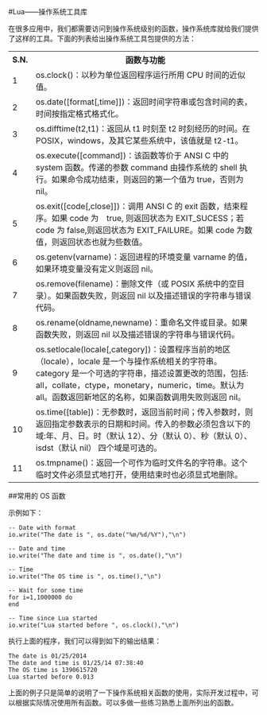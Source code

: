 #Lua——操作系统工具库  

在很多应用中，我们都需要访问到操作系统级别的函数，操作系统库就给我们提供了这样的工具。下面的列表给出操作系统工具包提供的方法：  


<table>
	<tr>
		<th>S.N.</th>
		<th>函数与功能</th>
	</tr>
	<tr>
		<td>1</td>
		<td>os.clock()：以秒为单位返回程序运行所用 CPU 时间的近似值。</td>
	</tr>
	<tr>
		<td>2</td>
		<td>os.date([format[,time]])：返回时间字符串或包含时间的表，时间按指定格式格式化。</td>
	</tr>
	<tr>
		<td>3</td>
		<td>os.difftime(t2,t1)：返回从 t1 时刻至 t2 时刻经历的时间。在 POSIX，windows，及其它某些系统中，该值就是 t2-t1。</td>
	</tr>
	<tr>
		<td>4</td>
		<td>os.execute([command])：该函数等价于 ANSI C 中的 system 函数。传递的参数 command 由操作系统的 shell 执行。如果命令成功结束，则返回的第一个值为 true，否则为 nil。</td>
	</tr>
	<tr>
		<td>5</td>
		<td>os.exit([code[,close]])：调用 ANSI C 的 exit 函数，结束程序。如果 code 为　true, 则返回状态为 EXIT_SUCESS；若 code 为 false,则返回状态为 EXIT_FAILURE。如果 code 为数值，则返回状态也就为些数值。</td>
	</tr>
	<tr>
		<td>6</td>
		<td>os.getenv(varname)：返回进程的环境变量 varname 的值，如果环境变量没有定义则返回 nil。</td>
	</tr>
	<tr>
		<td>7</td>
		<td>os.remove(filename)：删除文件（或 POSIX 系统中的空目录）。如果函数失败，则返回 nil 以及描述错误的字符串与错误代码。</td>
	</tr>
	<tr>
		<td>8</td>
		<td>os.rename(oldname,newname)：重命名文件或目录。如果函数失败，则返回 nil 以及描述错误的字符串与错误代码。</td>
	</tr>
	<tr>
		<td>9</td>
		<td>os.setlocale(locale[,category])：设置程序当前的地区（locale），locale 是一个与操作系统相关的字符串。category 是一个可选的字符串，描述设置更改的范围，包括: all，collate，ctype，monetary，numeric，time。默认为 all。函数返回新地区的名称，如果函数调用失败则返回 nil。</td>
	</tr>
	<tr>
		<td>10</td>
		<td>os.time([table])：无参数时，返回当前时间；传入参数时，则返回指定参数表示的日期和时间。传入的参数必须包含以下的域:年、月、日。时（默认 12）、分（默认 0）、秒（默认 0）、isdst（默认 nil） 四个域是可选的。</td>
	</tr>
	<tr>
		<td>11</td>
		<td>os.tmpname()：返回一个可作为临时文件名的字符串。这个临时文件必须显式地打开，使用结束时也必须显式地删除。</td>
	</tr>
</table>

##常用的 OS 函数  

示例如下：  

```
-- Date with format
io.write("The date is ", os.date("%m/%d/%Y"),"\n")

-- Date and time
io.write("The date and time is ", os.date(),"\n")

-- Time
io.write("The OS time is ", os.time(),"\n")

-- Wait for some time
for i=1,1000000 do
end

-- Time since Lua started
io.write("Lua started before ", os.clock(),"\n")
```  

执行上面的程序，我们可以得到如下的输出结果： 

```
The date is 01/25/2014
The date and time is 01/25/14 07:38:40
The OS time is 1390615720
Lua started before 0.013
```  

上面的例子只是简单的说明了一下操作系统相关函数的使用，实际开发过程中，可以根据实际情况使用所有函数。可以多做一些练习熟悉上面所列出的函数。